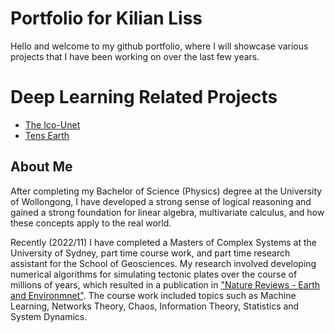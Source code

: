 # Portfolio for Kilian Liss

Hello and welcome to my github portfolio, where I will showcase various projects that I have been working on over the last few years.

# Deep Learning Related Projects
- [The Ico-Unet](https://github.com/suoarski/Portfolio/tree/main/TheIcoUnet)
- [Tens Earth](https://github.com/suoarski/TensEarth)

## About Me
After completing my Bachelor of Science (Physics) degree at the University of Wollongong, I have developed a strong sense of logical reasoning and gained a strong foundation for linear algebra, multivariate calculus, and how these concepts apply to the real world.

Recently (2022/11) I have completed a Masters of Complex Systems at the University of Sydney, part time course work, and part time research assistant for the School of Geosciences. My research involved developing numerical algorithms for simulating tectonic plates over the course of millions of years, which resulted in a publication in ["Nature Reviews - Earth and Environmnet"](https://www.nature.com/articles/s43017-022-00355-z). The course work included topics such as Machine Learning, Networks Theory, Chaos, Information Theory, Statistics and System Dynamics.
